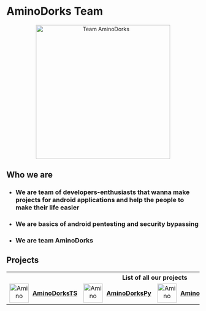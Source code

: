 # AminoDorks Team
<div align="center">
    <img src="https://i.pinimg.com/1200x/1a/2d/81/1a2d81fc2413298f21e72e1dc9a0837f.jpg" height="350" alt="Team AminoDorks" />
</div>

## Who we are
- ### We are team of **developers-enthusiasts** that wanna make projects for android applications and help the people to make their life easier
- ### We are basics of android pentesting and security bypassing
- ### We are **team AminoDorks**

## Projects

<div align="center">
    <table>
        <tr>
            <th colspan="5">List of all our projects</th>
        </tr>
        <tr>
            <td>
                <a align="center" style="display: flex; align-items: center; justify-content: center; gap: 10px" href="https://github.com/AminoDorks/AminoDorksTS">
                    <img src="https://upload.wikimedia.org/wikipedia/en/7/7c/The_logo_of_Amino_%28app%29_since_2023.png" height="50" alt="Amino"/>
                    <b>AminoDorksTS</b>
                </a>
            </td>
            <td>
                <a align="center" style="display: flex; align-items: center; justify-content: center; gap: 10px" href="https://github.com/AminoDorks/aminodorks.py">
                    <img src="https://upload.wikimedia.org/wikipedia/en/7/7c/The_logo_of_Amino_%28app%29_since_2023.png" height="50" alt="Amino"/>
                    <b>AminoDorksPy</b>
                </a>
            </td>
            <td>
                <a align="center" style="display: flex; align-items: center; justify-content: center; gap: 10px" href="https://github.com/AminoDorks/amino.dorks.fix">
                    <img src="https://upload.wikimedia.org/wikipedia/en/7/7c/The_logo_of_Amino_%28app%29_since_2023.png" height="50" alt="Amino"/>
                    <b>AminoDorksFix</b>
                </a>
            </td>
            <td>
                <a align="center" style="display: flex; align-items: center; justify-content: center; gap: 10px" href="https://github.com/AminoDorks/KyodoDorksTS">
                    <img src="https://kyodo.app/favicon.png" height="50" alt="Amino"/>
                    <b>KyodoDorksTS</b>
                </a>
            </td>
        </tr>
    </table>
</div>